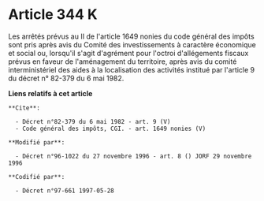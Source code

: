 # Article 344 K

Les arrêtés prévus au II de l'article 1649 nonies du code général des impôts sont pris après avis du Comité des
investissements à caractère économique et social ou, lorsqu'il s'agit d'agrément pour l'octroi d'allégements fiscaux prévus
en faveur de l'aménagement du territoire, après avis du comité interministériel des aides à la localisation des activités
institué par l'article 9 du décret n° 82-379 du 6 mai 1982.

**Liens relatifs à cet article**

	**Cite**:

	  - Décret n°82-379 du 6 mai 1982 - art. 9 (V)
	  - Code général des impôts, CGI. - art. 1649 nonies (V)

	**Modifié par**:

	  - Décret n°96-1022 du 27 novembre 1996 - art. 8 () JORF 29 novembre 1996

	**Codifié par**:

	  - Décret n°97-661 1997-05-28
